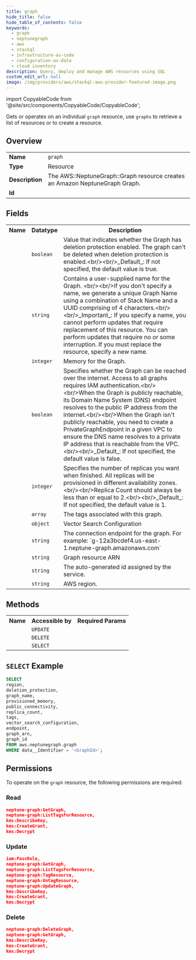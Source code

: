 ```yaml
---
title: graph
hide_title: false
hide_table_of_contents: false
keywords:
  - graph
  - neptunegraph
  - aws
  - stackql
  - infrastructure-as-code
  - configuration-as-data
  - cloud inventory
description: Query, deploy and manage AWS resources using SQL
custom_edit_url: null
image: /img/providers/aws/stackql-aws-provider-featured-image.png
---
```


import CopyableCode from '@site/src/components/CopyableCode/CopyableCode';

Gets or operates on an individual <code>graph</code> resource, use <code>graphs</code> to retrieve a list of resources or to create a resource.

## Overview
<table><tbody>
<tr><td><b>Name</b></td><td><code>graph</code></td></tr>
<tr><td><b>Type</b></td><td>Resource</td></tr>
<tr><td><b>Description</b></td><td>The AWS::NeptuneGraph::Graph resource creates an Amazon NeptuneGraph Graph.</td></tr>
<tr><td><b>Id</b></td><td><CopyableCode code="aws.neptunegraph.graph" /></td></tr>
</tbody></table>

## Fields
<table><tbody>
<tr><th>Name</th><th>Datatype</th><th>Description</th></tr>
<tr><td><CopyableCode code="deletion_protection" /></td><td><code>boolean</code></td><td>Value that indicates whether the Graph has deletion protection enabled. The graph can't be deleted when deletion protection is enabled.&lt;br&#x2F;&gt;&lt;br&#x2F;&gt;_Default_: If not specified, the default value is true.</td></tr>
<tr><td><CopyableCode code="graph_name" /></td><td><code>string</code></td><td>Contains a user-supplied name for the Graph. &lt;br&#x2F;&gt;&lt;br&#x2F;&gt;If you don't specify a name, we generate a unique Graph Name using a combination of Stack Name and a UUID comprising of 4 characters.&lt;br&#x2F;&gt;&lt;br&#x2F;&gt;_Important_: If you specify a name, you cannot perform updates that require replacement of this resource. You can perform updates that require no or some interruption. If you must replace the resource, specify a new name.</td></tr>
<tr><td><CopyableCode code="provisioned_memory" /></td><td><code>integer</code></td><td>Memory for the Graph.</td></tr>
<tr><td><CopyableCode code="public_connectivity" /></td><td><code>boolean</code></td><td>Specifies whether the Graph can be reached over the internet. Access to all graphs requires IAM authentication.&lt;br&#x2F;&gt;&lt;br&#x2F;&gt;When the Graph is publicly reachable, its Domain Name System (DNS) endpoint resolves to the public IP address from the internet.&lt;br&#x2F;&gt;&lt;br&#x2F;&gt;When the Graph isn't publicly reachable, you need to create a PrivateGraphEndpoint in a given VPC to ensure the DNS name resolves to a private IP address that is reachable from the VPC.&lt;br&#x2F;&gt;&lt;br&#x2F;&gt;_Default_: If not specified, the default value is false.</td></tr>
<tr><td><CopyableCode code="replica_count" /></td><td><code>integer</code></td><td>Specifies the number of replicas you want when finished. All replicas will be provisioned in different availability zones.&lt;br&#x2F;&gt;&lt;br&#x2F;&gt;Replica Count should always be less than or equal to 2.&lt;br&#x2F;&gt;&lt;br&#x2F;&gt;_Default_: If not specified, the default value is 1.</td></tr>
<tr><td><CopyableCode code="tags" /></td><td><code>array</code></td><td>The tags associated with this graph.</td></tr>
<tr><td><CopyableCode code="vector_search_configuration" /></td><td><code>object</code></td><td>Vector Search Configuration</td></tr>
<tr><td><CopyableCode code="endpoint" /></td><td><code>string</code></td><td>The connection endpoint for the graph. For example: `g-12a3bcdef4.us-east-1.neptune-graph.amazonaws.com`</td></tr>
<tr><td><CopyableCode code="graph_arn" /></td><td><code>string</code></td><td>Graph resource ARN</td></tr>
<tr><td><CopyableCode code="graph_id" /></td><td><code>string</code></td><td>The auto-generated id assigned by the service.</td></tr>
<tr><td><CopyableCode code="region" /></td><td><code>string</code></td><td>AWS region.</td></tr>

</tbody></table>

## Methods

<table><tbody>
  <tr>
    <th>Name</th>
    <th>Accessible by</th>
    <th>Required Params</th>
  </tr>
  <tr>
    <td><CopyableCode code="update_resource" /></td>
    <td><code>UPDATE</code></td>
    <td><CopyableCode code="data__Identifier, data__PatchDocument, region" /></td>
  </tr>
  <tr>
    <td><CopyableCode code="delete_resource" /></td>
    <td><code>DELETE</code></td>
    <td><CopyableCode code="data__Identifier, region" /></td>
  </tr>
  <tr>
    <td><CopyableCode code="get_resource" /></td>
    <td><code>SELECT</code></td>
    <td><CopyableCode code="data__Identifier, region" /></td>
  </tr>
</tbody></table>

## `SELECT` Example
```sql
SELECT
region,
deletion_protection,
graph_name,
provisioned_memory,
public_connectivity,
replica_count,
tags,
vector_search_configuration,
endpoint,
graph_arn,
graph_id
FROM aws.neptunegraph.graph
WHERE data__Identifier = '<GraphId>';
```

## Permissions

To operate on the <code>graph</code> resource, the following permissions are required:

### Read
```json
neptune-graph:GetGraph,
neptune-graph:ListTagsForResource,
kms:DescribeKey,
kms:CreateGrant,
kms:Decrypt
```

### Update
```json
iam:PassRole,
neptune-graph:GetGraph,
neptune-graph:ListTagsForResource,
neptune-graph:TagResource,
neptune-graph:UntagResource,
neptune-graph:UpdateGraph,
kms:DescribeKey,
kms:CreateGrant,
kms:Decrypt
```

### Delete
```json
neptune-graph:DeleteGraph,
neptune-graph:GetGraph,
kms:DescribeKey,
kms:CreateGrant,
kms:Decrypt
```

